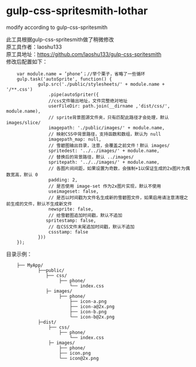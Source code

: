 # gulp-css-spritesmith-lothar
modify according to gulp-css-spritesmith

此工具根据gulp-css-spritesmith做了稍微修改<br />
原工具作者：laoshu133<br />
原工具地址：https://github.com/laoshu133/gulp-css-spritesmith <br />
修改后配置如下：

        var module.name = ’phone‘；//举个栗子，省略了一些循环 
        gulp.task('autoSprite', function() { 
                gulp.src('./public/stylesheets/' + module.name + '/**.css') 
                    .pipe(autoSpriter({ 
                    //css文件输出地址，文件完整绝对地址 
                    userFileDir: path.join(__dirname ,'dist/css/', module.name), 
                    // sprite背景图源文件夹，只有匹配此路径才会处理，默认 images/slice/ 
                    imagepath: './public/images/' + module.name, 
                    // 映射CSS中背景路径，支持函数和数组，默认为 null 
                    imagepath_map: null,
                    // 雪碧图输出目录，注意，会覆盖之前文件！默认 images/ 
                    spritedest: '../../images/' + module.name, 
                    // 替换后的背景路径，默认 ../images/ 
                    spritepath: '../../images/' + module.name, 
                    // 各图片间间距，如果设置为奇数，会强制+1以保证生成的2x图片为偶数宽高，默认 0 
                    padding: 2, 
                    // 是否使用 image-set 作为2x图片实现，默认不使用
                    useimageset: false,
                    // 是否以时间戳为文件名生成新的雪碧图文件，如果启用请注意清理之前生成的文件，默认不生成新文件
                    newsprite: false,
                    // 给雪碧图追加时间戳，默认不追加
                   spritestamp: false,
                    // 在CSS文件末尾追加时间戳，默认不追加
                    cssstamp: false
                }))
        });
        
目录示例：

        ├── MyApp/ 
                ├──public/ 
                   ├── css/ 
                        ├── phone/ 
                            └── index.css 
                   ├─ images/ 
                        ├── phone/ 
                            ├── icon-a.png 
                            ├── icon-a@2x.png 
                            ├── icon-b.png 
                            └── icon-b@2x.png 
                ├─dist/
                    ├── css/
                        ├── phone/
                            └── index.css 
                    ├─ images/ 
                        ├── phone/ 
                        ├── icon.png
                        └── icon@2x.png
